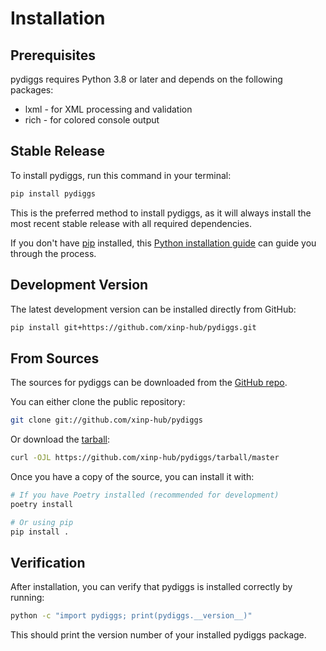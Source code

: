# Installation

## Prerequisites

pydiggs requires Python 3.8 or later and depends on the following packages:
* lxml - for XML processing and validation
* rich - for colored console output

## Stable Release

To install pydiggs, run this command in your terminal:

```bash
pip install pydiggs
```

This is the preferred method to install pydiggs, as it will always install the most recent stable release with all required dependencies.

If you don't have [pip](https://pip.pypa.io) installed, this [Python installation guide](https://docs.python-guide.org/starting/installation/) can guide you through the process.

## Development Version

The latest development version can be installed directly from GitHub:

```bash
pip install git+https://github.com/xinp-hub/pydiggs.git
```

## From Sources

The sources for pydiggs can be downloaded from the [GitHub repo](https://github.com/xinp-hub/pydiggs).

You can either clone the public repository:

```bash
git clone git://github.com/xinp-hub/pydiggs
```

Or download the [tarball](https://github.com/xinp-hub/pydiggs/tarball/master):

```bash
curl -OJL https://github.com/xinp-hub/pydiggs/tarball/master
```

Once you have a copy of the source, you can install it with:

```bash
# If you have Poetry installed (recommended for development)
poetry install

# Or using pip
pip install .
```

## Verification

After installation, you can verify that pydiggs is installed correctly by running:

```bash
python -c "import pydiggs; print(pydiggs.__version__)"
```

This should print the version number of your installed pydiggs package. 